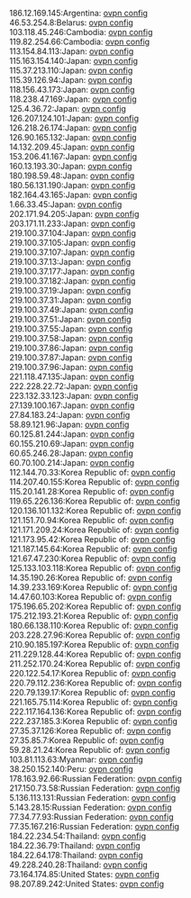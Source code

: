 186.12.169.145:Argentina: [ovpn config](vpn/186_12_169_145.ovpn)  
46.53.254.8:Belarus: [ovpn config](vpn/46_53_254_8.ovpn)  
103.118.45.246:Cambodia: [ovpn config](vpn/103_118_45_246.ovpn)  
119.82.254.66:Cambodia: [ovpn config](vpn/119_82_254_66.ovpn)  
113.154.84.113:Japan: [ovpn config](vpn/113_154_84_113.ovpn)  
115.163.154.140:Japan: [ovpn config](vpn/115_163_154_140.ovpn)  
115.37.213.110:Japan: [ovpn config](vpn/115_37_213_110.ovpn)  
115.39.126.94:Japan: [ovpn config](vpn/115_39_126_94.ovpn)  
118.156.43.173:Japan: [ovpn config](vpn/118_156_43_173.ovpn)  
118.238.47.169:Japan: [ovpn config](vpn/118_238_47_169.ovpn)  
125.4.36.72:Japan: [ovpn config](vpn/125_4_36_72.ovpn)  
126.207.124.101:Japan: [ovpn config](vpn/126_207_124_101.ovpn)  
126.218.26.174:Japan: [ovpn config](vpn/126_218_26_174.ovpn)  
126.90.165.132:Japan: [ovpn config](vpn/126_90_165_132.ovpn)  
14.132.209.45:Japan: [ovpn config](vpn/14_132_209_45.ovpn)  
153.206.41.167:Japan: [ovpn config](vpn/153_206_41_167.ovpn)  
160.13.193.30:Japan: [ovpn config](vpn/160_13_193_30.ovpn)  
180.198.59.48:Japan: [ovpn config](vpn/180_198_59_48.ovpn)  
180.56.131.190:Japan: [ovpn config](vpn/180_56_131_190.ovpn)  
182.164.43.165:Japan: [ovpn config](vpn/182_164_43_165.ovpn)  
1.66.33.45:Japan: [ovpn config](vpn/1_66_33_45.ovpn)  
202.171.94.205:Japan: [ovpn config](vpn/202_171_94_205.ovpn)  
203.171.11.233:Japan: [ovpn config](vpn/203_171_11_233.ovpn)  
219.100.37.104:Japan: [ovpn config](vpn/219_100_37_104.ovpn)  
219.100.37.105:Japan: [ovpn config](vpn/219_100_37_105.ovpn)  
219.100.37.107:Japan: [ovpn config](vpn/219_100_37_107.ovpn)  
219.100.37.13:Japan: [ovpn config](vpn/219_100_37_13.ovpn)  
219.100.37.177:Japan: [ovpn config](vpn/219_100_37_177.ovpn)  
219.100.37.182:Japan: [ovpn config](vpn/219_100_37_182.ovpn)  
219.100.37.19:Japan: [ovpn config](vpn/219_100_37_19.ovpn)  
219.100.37.31:Japan: [ovpn config](vpn/219_100_37_31.ovpn)  
219.100.37.49:Japan: [ovpn config](vpn/219_100_37_49.ovpn)  
219.100.37.51:Japan: [ovpn config](vpn/219_100_37_51.ovpn)  
219.100.37.55:Japan: [ovpn config](vpn/219_100_37_55.ovpn)  
219.100.37.58:Japan: [ovpn config](vpn/219_100_37_58.ovpn)  
219.100.37.86:Japan: [ovpn config](vpn/219_100_37_86.ovpn)  
219.100.37.87:Japan: [ovpn config](vpn/219_100_37_87.ovpn)  
219.100.37.96:Japan: [ovpn config](vpn/219_100_37_96.ovpn)  
221.118.47.135:Japan: [ovpn config](vpn/221_118_47_135.ovpn)  
222.228.22.72:Japan: [ovpn config](vpn/222_228_22_72.ovpn)  
223.132.33.123:Japan: [ovpn config](vpn/223_132_33_123.ovpn)  
27.139.100.167:Japan: [ovpn config](vpn/27_139_100_167.ovpn)  
27.84.183.24:Japan: [ovpn config](vpn/27_84_183_24.ovpn)  
58.89.121.96:Japan: [ovpn config](vpn/58_89_121_96.ovpn)  
60.125.81.244:Japan: [ovpn config](vpn/60_125_81_244.ovpn)  
60.155.210.69:Japan: [ovpn config](vpn/60_155_210_69.ovpn)  
60.65.246.28:Japan: [ovpn config](vpn/60_65_246_28.ovpn)  
60.70.100.214:Japan: [ovpn config](vpn/60_70_100_214.ovpn)  
112.144.70.33:Korea Republic of: [ovpn config](vpn/112_144_70_33.ovpn)  
114.207.40.155:Korea Republic of: [ovpn config](vpn/114_207_40_155.ovpn)  
115.20.141.28:Korea Republic of: [ovpn config](vpn/115_20_141_28.ovpn)  
119.65.226.136:Korea Republic of: [ovpn config](vpn/119_65_226_136.ovpn)  
120.136.101.132:Korea Republic of: [ovpn config](vpn/120_136_101_132.ovpn)  
121.151.70.94:Korea Republic of: [ovpn config](vpn/121_151_70_94.ovpn)  
121.171.209.24:Korea Republic of: [ovpn config](vpn/121_171_209_24.ovpn)  
121.173.95.42:Korea Republic of: [ovpn config](vpn/121_173_95_42.ovpn)  
121.187.145.64:Korea Republic of: [ovpn config](vpn/121_187_145_64.ovpn)  
121.67.47.230:Korea Republic of: [ovpn config](vpn/121_67_47_230.ovpn)  
125.133.103.118:Korea Republic of: [ovpn config](vpn/125_133_103_118.ovpn)  
14.35.190.26:Korea Republic of: [ovpn config](vpn/14_35_190_26.ovpn)  
14.39.233.169:Korea Republic of: [ovpn config](vpn/14_39_233_169.ovpn)  
14.47.60.103:Korea Republic of: [ovpn config](vpn/14_47_60_103.ovpn)  
175.196.65.202:Korea Republic of: [ovpn config](vpn/175_196_65_202.ovpn)  
175.212.193.21:Korea Republic of: [ovpn config](vpn/175_212_193_21.ovpn)  
180.66.138.110:Korea Republic of: [ovpn config](vpn/180_66_138_110.ovpn)  
203.228.27.96:Korea Republic of: [ovpn config](vpn/203_228_27_96.ovpn)  
210.90.185.197:Korea Republic of: [ovpn config](vpn/210_90_185_197.ovpn)  
211.229.128.44:Korea Republic of: [ovpn config](vpn/211_229_128_44.ovpn)  
211.252.170.24:Korea Republic of: [ovpn config](vpn/211_252_170_24.ovpn)  
220.122.54.17:Korea Republic of: [ovpn config](vpn/220_122_54_17.ovpn)  
220.79.112.236:Korea Republic of: [ovpn config](vpn/220_79_112_236.ovpn)  
220.79.139.17:Korea Republic of: [ovpn config](vpn/220_79_139_17.ovpn)  
221.165.75.114:Korea Republic of: [ovpn config](vpn/221_165_75_114.ovpn)  
222.117.164.136:Korea Republic of: [ovpn config](vpn/222_117_164_136.ovpn)  
222.237.185.3:Korea Republic of: [ovpn config](vpn/222_237_185_3.ovpn)  
27.35.37.126:Korea Republic of: [ovpn config](vpn/27_35_37_126.ovpn)  
27.35.85.7:Korea Republic of: [ovpn config](vpn/27_35_85_7.ovpn)  
59.28.21.24:Korea Republic of: [ovpn config](vpn/59_28_21_24.ovpn)  
103.81.113.63:Myanmar: [ovpn config](vpn/103_81_113_63.ovpn)  
38.250.152.140:Peru: [ovpn config](vpn/38_250_152_140.ovpn)  
178.163.92.66:Russian Federation: [ovpn config](vpn/178_163_92_66.ovpn)  
217.150.73.58:Russian Federation: [ovpn config](vpn/217_150_73_58.ovpn)  
5.136.113.131:Russian Federation: [ovpn config](vpn/5_136_113_131.ovpn)  
5.143.28.15:Russian Federation: [ovpn config](vpn/5_143_28_15.ovpn)  
77.34.77.93:Russian Federation: [ovpn config](vpn/77_34_77_93.ovpn)  
77.35.167.216:Russian Federation: [ovpn config](vpn/77_35_167_216.ovpn)  
184.22.234.54:Thailand: [ovpn config](vpn/184_22_234_54.ovpn)  
184.22.36.79:Thailand: [ovpn config](vpn/184_22_36_79.ovpn)  
184.22.64.178:Thailand: [ovpn config](vpn/184_22_64_178.ovpn)  
49.228.240.28:Thailand: [ovpn config](vpn/49_228_240_28.ovpn)  
73.164.174.85:United States: [ovpn config](vpn/73_164_174_85.ovpn)  
98.207.89.242:United States: [ovpn config](vpn/98_207_89_242.ovpn)  
